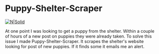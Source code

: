 # Puppy-Shelter-Scraper
[![N|Solid](http://i.imgur.com/rRiye22.jpg)](https://nodesource.com/products/nsolid)


At one point I was looking to get a puppy from the shelter. Within a couple of hours of a new post on puppies they were already taken. To solve this issue I made Puppy-Shelter-Scraper. It scrapes the shelter's website looking for post of new puppies. If it finds some it emails me an alert. 
